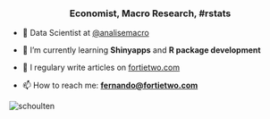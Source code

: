 <h3 align="center">Economist, Macro Research, #rstats</h3>

- 🔭 Data Scientist at [@analisemacro](https://github.com/analisemacro)

- 🌱 I’m currently learning **Shinyapps** and **R package development**

- 📝 I regulary write articles on [fortietwo.com](https://fortietwo.com/)

- 📫 How to reach me: **fernando@fortietwo.com**

<p>&nbsp;<img align="left" src="https://github-readme-stats.vercel.app/api?username=schoulten&show_icons=true" alt="schoulten" /></p>
